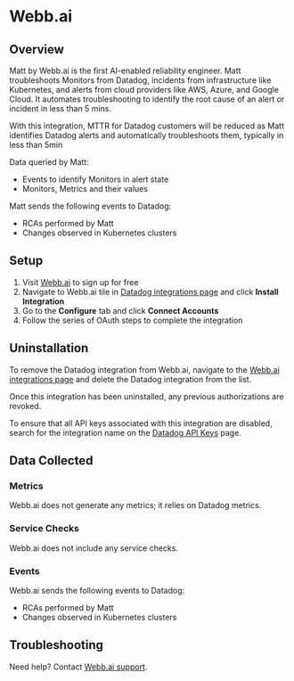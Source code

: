 # Webb.ai

## Overview

Matt by Webb.ai is the first AI-enabled reliability engineer.
Matt troubleshoots Monitors from Datadog, incidents from infrastructure like Kubernetes, 
and alerts from cloud providers like AWS, Azure, and Google Cloud.
It automates troubleshooting to identify the root cause of an alert or incident in less than 5 mins.

With this integration, MTTR for Datadog customers will be reduced as Matt identifies Datadog alerts and automatically troubleshoots them, typically in less than 5min

Data queried by Matt:
- Events to identify Monitors in alert state
- Monitors, Metrics and their values

Matt sends the following events to Datadog:
- RCAs performed by Matt
- Changes observed in Kubernetes clusters

## Setup

1. Visit [Webb.ai][2] to sign up for free
2. Navigate to Webb.ai tile in [Datadog integrations page][5] and click **Install Integration**
3. Go to the **Configure** tab and click **Connect Accounts**
4. Follow the series of OAuth steps to complete the integration

## Uninstallation
To remove the Datadog integration from Webb.ai, navigate to the [Webb.ai integrations page][1] and delete the Datadog integration from the list.

Once this integration has been uninstalled, any previous authorizations are revoked.

To ensure that all API keys associated with this integration are disabled, search for the integration name on the [Datadog API Keys][4] page.

## Data Collected

### Metrics
Webb.ai does not generate any metrics; it relies on Datadog metrics.

### Service Checks
Webb.ai does not include any service checks.

### Events
Webb.ai sends the following events to Datadog:
- RCAs performed by Matt
- Changes observed in Kubernetes clusters 

## Troubleshooting

Need help? Contact [Webb.ai support][3].

[1]: https://app.webb.ai/integrations
[2]: https://app.webb.ai/
[3]: mailto:support@webb.ai
[4]: https://app.datadoghq.com/organization-settings/api-keys
[5]: https://app.datadoghq.com/integrations

